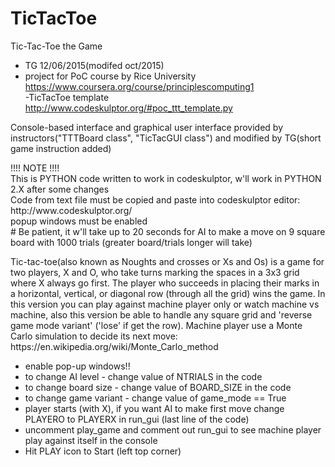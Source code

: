 # TicTacToe

Tic-Tac-Toe the Game<br>

- TG 12/06/2015(modifed oct/2015)<br>
- project for PoC course by Rice University<br>
https://www.coursera.org/course/principlescomputing1<br>
-TicTacToe template<br>
http://www.codeskulptor.org/#poc_ttt_template.py<br>

Console-based interface and graphical user interface provided by instructors("TTTBoard class", "TicTacGUI class") 
and modified by TG(short game instruction added)

<p>
!!!! NOTE !!!!<br>
This is PYTHON code written to work in codeskulptor, w'll work in PYTHON 2.X after some changes<br>
Code from text file must be copied and paste into codeskulptor editor: http://www.codeskulptor.org/<br>
popup windows must be enabled<br>
# Be patient, it w'll take up to 20 seconds for AI to make 
a move on 9 square board with 1000 trials 
(greater board/trials longer will take)
</p>

<p>
Tic-tac-toe(also known as Noughts and crosses or Xs and Os) 
is a game for two players, X and O, who take turns marking 
the spaces in a 3x3 grid where X always go first. 
The player who succeeds in placing their marks in a 
horizontal, vertical, or diagonal row (through all the 
grid) wins the game.
In this version you can play against machine player only 
or watch machine vs machine, also this version be able to 
handle any square grid and 'reverse game mode variant' 
 ('lose' if get the row). 
Machine player use a Monte Carlo simulation to decide its next move:<br>
https://en.wikipedia.org/wiki/Monte_Carlo_method<br>
</p>

- enable pop-up windows!!<br>
- to change AI level - change value of NTRIALS in the code<br>
- to change board size - change value of BOARD_SIZE in the code<br>
- to change game variant - change value of game_mode == True<br>
- player starts (with X), if you want AI to make first move change PLAYERO to PLAYERX in run_gui (last line of the code)<br>
- uncomment play_game and comment out run_gui to see machine player play against itself in the console<br>
- Hit PLAY icon to Start (left top corner)
